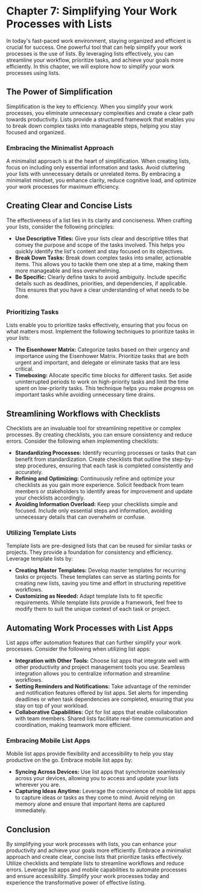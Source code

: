 Chapter 7: Simplifying Your Work Processes with Lists
=====================================================

In today's fast-paced work environment, staying organized and efficient is crucial for success. One powerful tool that can help simplify your work processes is the use of lists. By leveraging lists effectively, you can streamline your workflow, prioritize tasks, and achieve your goals more efficiently. In this chapter, we will explore how to simplify your work processes using lists.

The Power of Simplification
---------------------------

Simplification is the key to efficiency. When you simplify your work processes, you eliminate unnecessary complexities and create a clear path towards productivity. Lists provide a structured framework that enables you to break down complex tasks into manageable steps, helping you stay focused and organized.

### Embracing the Minimalist Approach

A minimalist approach is at the heart of simplification. When creating lists, focus on including only essential information and tasks. Avoid cluttering your lists with unnecessary details or unrelated items. By embracing a minimalist mindset, you enhance clarity, reduce cognitive load, and optimize your work processes for maximum efficiency.

Creating Clear and Concise Lists
--------------------------------

The effectiveness of a list lies in its clarity and conciseness. When crafting your lists, consider the following principles:

* **Use Descriptive Titles:** Give your lists clear and descriptive titles that convey the purpose and scope of the tasks involved. This helps you quickly identify the list's content and stay focused on its objectives.
* **Break Down Tasks:** Break down complex tasks into smaller, actionable items. This allows you to tackle them one step at a time, making them more manageable and less overwhelming.
* **Be Specific:** Clearly define tasks to avoid ambiguity. Include specific details such as deadlines, priorities, and dependencies, if applicable. This ensures that you have a clear understanding of what needs to be done.

### Prioritizing Tasks

Lists enable you to prioritize tasks effectively, ensuring that you focus on what matters most. Implement the following techniques to prioritize tasks in your lists:

* **The Eisenhower Matrix:** Categorize tasks based on their urgency and importance using the Eisenhower Matrix. Prioritize tasks that are both urgent and important, and delegate or eliminate tasks that are less critical.
* **Timeboxing:** Allocate specific time blocks for different tasks. Set aside uninterrupted periods to work on high-priority tasks and limit the time spent on low-priority tasks. This technique helps you make progress on important tasks while avoiding unnecessary time drains.

Streamlining Workflows with Checklists
--------------------------------------

Checklists are an invaluable tool for streamlining repetitive or complex processes. By creating checklists, you can ensure consistency and reduce errors. Consider the following when implementing checklists:

* **Standardizing Processes:** Identify recurring processes or tasks that can benefit from standardization. Create checklists that outline the step-by-step procedures, ensuring that each task is completed consistently and accurately.
* **Refining and Optimizing:** Continuously refine and optimize your checklists as you gain more experience. Solicit feedback from team members or stakeholders to identify areas for improvement and update your checklists accordingly.
* **Avoiding Information Overload:** Keep your checklists simple and focused. Include only essential steps and information, avoiding unnecessary details that can overwhelm or confuse.

### Utilizing Template Lists

Template lists are pre-designed lists that can be reused for similar tasks or projects. They provide a foundation for consistency and efficiency. Leverage template lists by:

* **Creating Master Templates:** Develop master templates for recurring tasks or projects. These templates can serve as starting points for creating new lists, saving you time and effort in structuring repetitive workflows.
* **Customizing as Needed:** Adapt template lists to fit specific requirements. While template lists provide a framework, feel free to modify them to suit the unique context of each task or project.

Automating Work Processes with List Apps
----------------------------------------

List apps offer automation features that can further simplify your work processes. Consider the following when utilizing list apps:

* **Integration with Other Tools:** Choose list apps that integrate well with other productivity and project management tools you use. Seamless integration allows you to centralize information and streamline workflows.
* **Setting Reminders and Notifications:** Take advantage of the reminder and notification features offered by list apps. Set alerts for impending deadlines or when task dependencies are completed, ensuring that you stay on top of your workload.
* **Collaborative Capabilities:** Opt for list apps that enable collaboration with team members. Shared lists facilitate real-time communication and coordination, making teamwork more efficient.

### Embracing Mobile List Apps

Mobile list apps provide flexibility and accessibility to help you stay productive on the go. Embrace mobile list apps by:

* **Syncing Across Devices:** Use list apps that synchronize seamlessly across your devices, allowing you to access and update your lists wherever you are.
* **Capturing Ideas Anytime:** Leverage the convenience of mobile list apps to capture ideas or tasks as they come to mind. Avoid relying on memory alone and ensure that important items are captured immediately.

Conclusion
----------

By simplifying your work processes with lists, you can enhance your productivity and achieve your goals more efficiently. Embrace a minimalist approach and create clear, concise lists that prioritize tasks effectively. Utilize checklists and template lists to streamline workflows and reduce errors. Leverage list apps and mobile capabilities to automate processes and ensure accessibility. Simplify your work processes today and experience the transformative power of effective listing.

